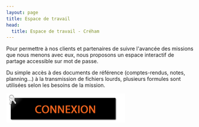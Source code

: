 ```yaml
---
layout: page
title: Espace de travail
head:
  title: Espace de travail - Créham
---
```


Pour permettre à nos clients et partenaires de suivre l'avancée des missions que nous menons avec eux, nous proposons un espace interactif de partage accessible sur mot de passe.

Du simple accès à des documents de référence (comptes-rendus, notes, planning...) à la transmission de fichiers lourds, plusieurs formules sont utilisées selon les besoins de la mission.

[![Connexion](/img/connexion.png)](/espace-de-travail)
